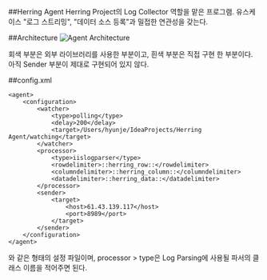 ##Herring Agent
Herring Project의 Log Collector 역할을 맡은 프로그램.
유스케이스 "로그 스트리밍", "데이터 소스 등록"과 밀접한 연관성을 갖는다.

##Architecture
![Agent Architecture](http://jo.hyunje.com:8080/fbsharing/XfVs40Wk)

회색 부분은 외부 라이브러리를 사용한 부분이고, 흰색 부분은 직접 구현 한 부분이다. 아직 Sender 부분이 제대로 구현되어 있지 않다.


##config.xml
```
<agent>
    <configuration>
        <watcher>
            <type>polling</type>
            <delay>200</delay>
            <target>/Users/hyunje/IdeaProjects/Herring Agent/watching</target>
        </watcher>
        <processor>
            <type>iislogparser</type>
            <rowdelimiter>::herring_row::</rowdelimiter>
            <columndelimiter>::herring_column::</columndelimiter>
            <datadelimiter>::herring_data::</datadelimiter>
        </processor>
        <sender>
            <target>
                <host>61.43.139.117</host>
                <port>8989</port>
            </target>
        </sender>
    </configuration>
</agent>
```
와 같은 형태의 설정 파일이며,
processor > type은 Log Parsing에 사용될 파서의 클래스 이름을 적어주면 된다.
